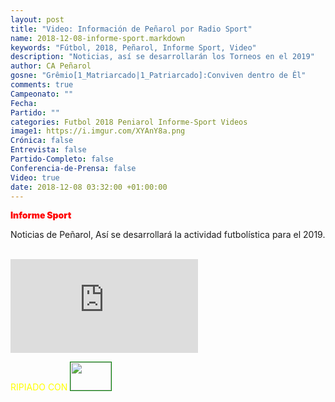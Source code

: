 ```yaml
---
layout: post
title: "Video: Información de Peñarol por Radio Sport"
name: 2018-12-08-informe-sport.markdown
keywords: "Fútbol, 2018, Peñarol, Informe Sport, Video"
description: "Noticias, así se desarrollarán los Torneos en el 2019"
author: CA Peñarol
gosne: "Grêmio[1_Matriarcado|1_Patriarcado]:Conviven dentro de Êl"
comments: true
Campeonato: ""
Fecha:
Partido: ""
categories: Futbol 2018 Peniarol Informe-Sport Videos
image1: https://i.imgur.com/XYAnY8a.png
Crónica: false
Entrevista: false
Partido-Completo: false
Conferencia-de-Prensa: false
Video: true
date: 2018-12-08 03:32:00 +01:00:00
---
```

<!---
Campeonato: <span>{{ page.Campeonato }}</span><br>
Fecha: <span>{{ page.Fecha }}</span><br>
Encuentro: <span>{{ page.Partido }}</span><br>-->
<span style="color:red;font-weight:900">Informe Sport</span>

Noticias de Peñarol, Así se desarrollará la actividad futbolística para el 2019.


<br>

<iframe src="https://www.youtube.com/embed/OcKXK_oNtvo" frameborder="0" allow="accelerometer; autoplay; encrypted-media; gyroscope; picture-in-picture" allowfullscreen></iframe>

<br>

<span style="color:yellow;">RIPIADO CON</span> <a href="http://ffmpeg.org"><img src="{{ site.url }}/images/ffmpeg.png" width="65px" height="45px" style="border:1px solid green;"></a>

